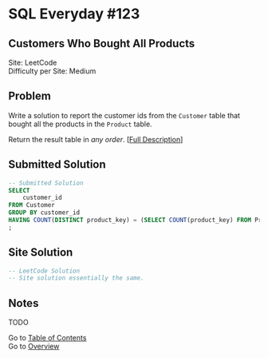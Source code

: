 # SQL Everyday \#123

## Customers Who Bought All Products

Site: LeetCode\
Difficulty per Site: Medium

## Problem

Write a solution to report the customer ids from the `Customer` table that bought all the products in the `Product` table.

Return the result table in *any order*. [[Full Description](https://leetcode.com/problems/customers-who-bought-all-products/description/)]

## Submitted Solution

```sql
-- Submitted Solution
SELECT
    customer_id
FROM Customer
GROUP BY customer_id
HAVING COUNT(DISTINCT product_key) = (SELECT COUNT(product_key) FROM Product)
;
```

## Site Solution

```sql
-- LeetCode Solution 
-- Site solution essentially the same.
```

## Notes

TODO

Go to [Table of Contents](/README.md#contents)\
Go to [Overview](/README.md)
